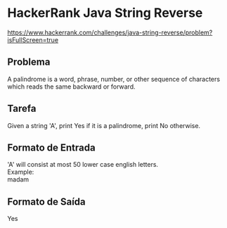 # HackerRank Java String Reverse
https://www.hackerrank.com/challenges/java-string-reverse/problem?isFullScreen=true
## Problema

A palindrome is a word, phrase, number, or other sequence of characters which reads the same backward or forward.

## Tarefa

Given a string 'A', print Yes if it is a palindrome, print No otherwise.

## Formato de Entrada

'A' will consist at most 50 lower case english letters. <br> Example: <br>
madam

## Formato de Saída

Yes
